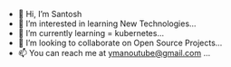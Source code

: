 - 👋 Hi, I’m Santosh
- 👀 I’m interested in learning New Technologies...
- 🌱 I’m currently learning = kubernetes...
- 💞️ I’m looking to collaborate on Open Source Projects...
- 📫 You can reach me at ymanoutube@gmail.com ...

<!---
santoshyadav-29/santoshyadav-29 is a ✨ special ✨ repository because its `README.md` (this file) appears on your GitHub profile.
You can click the Preview link to take a look at your changes.
--->
